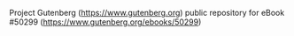 Project Gutenberg (https://www.gutenberg.org) public repository for
eBook #50299 (https://www.gutenberg.org/ebooks/50299)
